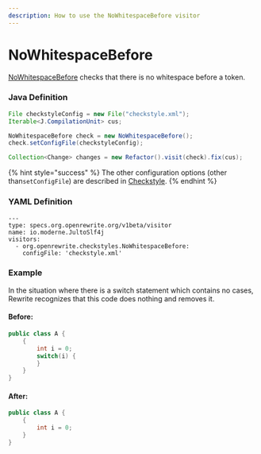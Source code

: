 ```yaml
---
description: How to use the NoWhitespaceBefore visitor
---
```


# NoWhitespaceBefore

[NoWhitespaceBefore](https://checkstyle.sourceforge.io/config_whitespace.html#NoWhitespaceBefore) checks that there is no whitespace before a token.

### Java Definition 

```java
File checkstyleConfig = new File("checkstyle.xml");
Iterable<J.CompilationUnit> cus;

NoWhitespaceBefore check = new NoWhitespaceBefore();
check.setConfigFile(checkstyleConfig);

Collection<Change> changes = new Refactor().visit(check).fix(cus);
```

{% hint style="success" %}
The other configuration options \(other than`setConfigFile`\) are described in [Checkstyle](./#configuration-options).
{% endhint %}

### YAML Definition

```text
---
type: specs.org.openrewrite.org/v1beta/visitor
name: io.moderne.JultoSlf4j
visitors:
  - org.openrewrite.checkstyles.NoWhitespaceBefore:
    configFile: 'checkstyle.xml'
```

### Example

In the situation where there is a switch statement which contains no cases, Rewrite recognizes that this code does nothing and removes it.

#### Before:

```java
public class A {
    {
        int i = 0;
        switch(i) {
        }
    }
}
```

#### After:

```java
public class A {
    {
        int i = 0;
    }
}
```

